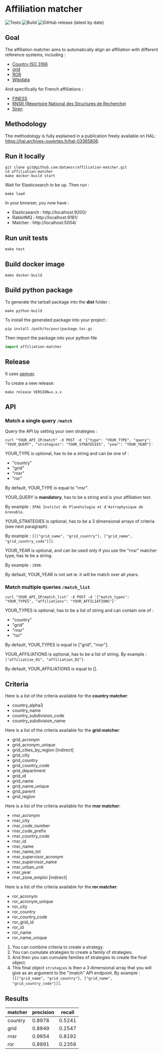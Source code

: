 # Affiliation matcher

![Tests](https://github.com/dataesr/affiliation-matcher/actions/workflows/tests.yml/badge.svg)
![Build](https://github.com/dataesr/affiliation-matcher/actions/workflows/build.yml/badge.svg)
![GitHub release (latest by date)](https://img.shields.io/github/v/release/dataesr/affiliation-matcher?display_name=tag)

## Goal

The affiliation matcher aims to automatically align an affiliation with different reference systems, including :

- [Country ISO 3166](https://en.wikipedia.org/wiki/ISO_3166)
- [grid](https://grid.ac/)
- [ROR](https://ror.org/)
- [Wikidata](https://www.wikidata.org/)

And specifically for French affiliations :

- [FINESS](https://www.data.gouv.fr/fr/datasets/finess-extraction-du-fichier-des-etablissements)
- [RNSR (Répertoire National des Structures de Recherche)](https://appliweb.dgri.matchereducation.fr/rnsr/)
- [Siren](https://www.sirene.fr/sirene/public/accueil)

## Methodology

The methodology is fully explained in a publication freely available on HAL:
https://hal.archives-ouvertes.fr/hal-03365806.

## Run it locally

```shell
git clone git@github.com:dataesr/affiliation-matcher.git
cd affiliation-matcher
make docker-build start
```

Wait for Elasticsearch to be up. Then run :

```shell
make load
```

In your browser, you now have :

- Elasticsearch : http://localhost:9200/
- RabbitMQ : http://localhost:9181/
- Matcher : http://localhost:5004/

## Run unit tests

```shell
make test
```

## Build docker image

```shell
make docker-build
```

## Build python package

To generate the tarball package into the **dist** folder :

```shell
make python-build
```

To install the generated package into your project :

```shell
pip install /path/to/your/package.tar.gz
```

Then import the package into your python file

```python
import affiliation-matcher
```

## Release

It uses [semver](https://semver.org/).

To create a new release:
```shell
make release VERSION=x.x.x
```

## API

### Match a single query `/match`

Query the API by setting your own strategies :

`curl "YOUR_API_IP/match" -X POST -d '{"type": "YOUR_TYPE", "query": "YOUR_QUERY", "strategies": "YOUR_STRATEGIES", "year": "YOUR_YEAR"}'`

YOUR_TYPE is optional, has to be a string and can be one of :
* "country"
* "grid"
* "rnsr"
* "ror"

By default, YOUR_TYPE is equal to "rnsr".

YOUR_QUERY is **mandatory**, has to be a string and is your affiliation text.

By example : `IPAG Institut de Planétologie et d'Astrophysique de Grenoble`.

YOUR_STRATEGIES is optional, has to be a 3 dimensional arrays of criteria (see next paragraph).

By example : `[[["grid_name", "grid_country"], ["grid_name", "grid_country_code"]]]`.

YOUR_YEAR is optional, and can be used only if you use the "rnsr" matcher type, has te be a string.

By example : `1998`.

By default, YOUR_YEAR is not set ie. it will be match over all years.


### Match multiple queries `/match_list`

`curl "YOUR_API_IP/match_list" -X POST -d '{"match_types": "YOUR_TYPES", "affiliations": "YOUR_AFFILIATIONS"}'`

YOUR_TYPES is optional, has to be a list of string and can contain one of :
* "country"
* "grid"
* "rnsr"
* "ror"

By default, YOUR_TYPES is equal to ["grid", "rnsr"].

YOUR_AFFILIATIONS is optional, has to be a list of string.
By example : `["affiliation_01", "affiliation_02"]`.

By default, YOUR_AFFILIATIONS is equal to [].


## Criteria

Here is a list of the criteria available for the **country matcher**:
* country_alpha3
* country_name
* country_subdivision_code
* country_subdivision_name

Here is a list of the criteria available for the **grid matcher**:
* grid_acronym
* grid_acronym_unique
* grid_cities_by_region [indirect]
* grid_city
* grid_country
* grid_country_code
* grid_department
* grid_id
* grid_name
* grid_name_unique
* grid_parent
* grid_region

Here is a list of the criteria available for the **rnsr matcher**:
* rnsr_acronym
* rnsr_city
* rnsr_code_number
* rnsr_code_prefix
* rnsr_country_code
* rnsr_id
* rnsr_name
* rnsr_name_txt
* rnsr_supervisor_acronym
* rnsr_supervisor_name
* rnsr_urban_unit
* rnsr_year
* rnsr_zone_emploi [indirect]

Here is a list of the criteria available for the **ror matcher**:
* ror_acronym
* ror_acronym_unique
* ror_city
* ror_country
* ror_country_code
* ror_grid_id
* ror_id
* ror_name
* ror_name_unique

1. You can combine criteria to create a strategy.
2. You can cumulate strategies to create a family of strategies.
3. And then you can cumulate families of strategies to create the final object.
4. This final object `strategies` is then a 3 dimensional array that you will give as an argument to the "/match" API endpoint.
By example : `[[["grid_name", "grid_country"], ["grid_name", "grid_country_code"]]]`.


## Results

| matcher | precision | recall |
| ----- | ----- | ----- |
| country | 0.8978 | 0.5241 |
| grid | 0.8849 | 0.2547 |
| rnsr | 0.9654 | 0.8192 |
| ror | 0.8891 | 0.2356 |
